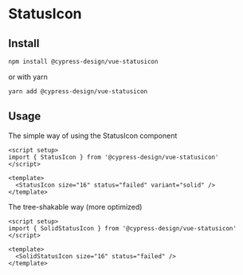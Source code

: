 # StatusIcon

## Install

```bash
npm install @cypress-design/vue-statusicon
```

or with yarn

```bash
yarn add @cypress-design/vue-statusicon
```

## Usage

The simple way of using the StatusIcon component

```vue live
<script setup>
import { StatusIcon } from '@cypress-design/vue-statusicon'
</script>

<template>
  <StatusIcon size="16" status="failed" variant="solid" />
</template>
```

The tree-shakable way (more optimized)

```vue live
<script setup>
import { SolidStatusIcon } from '@cypress-design/vue-statusicon'
</script>

<template>
  <SolidStatusIcon size="16" status="failed" />
</template>
```
